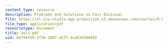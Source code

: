 ```yaml
---
content_type: resource
description: Problems and Solutions on Fast Division.
file: https://ol-ocw-studio-app-production.s3.amazonaws.com/courses/6-896-theory-of-parallel-hardware-sma-5511-spring-2004/b6794f692f362807a5ff4ce63d386492_sol3.pdf
file_type: application/pdf
resourcetype: Document
title: sol3.pdf
uid: b6794f69-2f36-2807-a5ff-4ce63d386492
---
```


